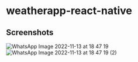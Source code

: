 # weatherapp-react-native

## Screenshots

![WhatsApp Image 2022-11-13 at 18 47 19](https://user-images.githubusercontent.com/63667132/201531031-02b5a224-84f1-4623-81fa-9986d596e4dd.jpeg)
![WhatsApp Image 2022-11-13 at 18 47 19 (2)](https://user-images.githubusercontent.com/63667132/201531011-cf6ac2f0-3a49-4e5e-85a4-55fc4889d6f2.jpeg)
